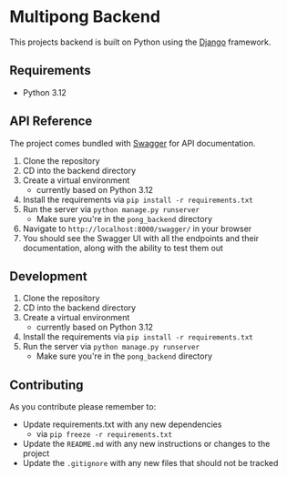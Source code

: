# Multipong Backend

This projects backend is built on Python using the [Django](https://www.djangoproject.com/) framework.

## Requirements
- Python 3.12


## API Reference
The project comes bundled with [Swagger](https://swagger.io/) for API documentation.
1. Clone the repository
2. CD into the backend directory
3. Create a virtual environment
    - currently based on Python 3.12
4. Install the requirements via `pip install -r requirements.txt`
5. Run the server via `python manage.py runserver` 
    - Make sure you're in the `pong_backend` directory
6. Navigate to `http://localhost:8000/swagger/` in your browser
7. You should see the Swagger UI with all the endpoints and their documentation, along with the ability to test them out


## Development
1. Clone the repository
2. CD into the backend directory
3. Create a virtual environment
    - currently based on Python 3.12
4. Install the requirements via `pip install -r requirements.txt`
5. Run the server via `python manage.py runserver` 
    - Make sure you're in the `pong_backend` directory


## Contributing
As you contribute please remember to:
- Update requirements.txt with any new dependencies 
    - via `pip freeze -r requirements.txt`
- Update the `README.md` with any new instructions or changes to the project
- Update the `.gitignore` with any new files that should not be tracked
